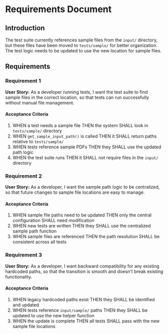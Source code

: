 # Requirements Document

## Introduction

The test suite currently references sample files from the `input/` directory, but these files have been moved to `tests/sample/` for better organization. The test logic needs to be updated to use the new location for sample files.

## Requirements

### Requirement 1

**User Story:** As a developer running tests, I want the test suite to find sample files in the correct location, so that tests can run successfully without manual file management.

#### Acceptance Criteria

1. WHEN a test needs a sample file THEN the system SHALL look in `tests/sample/` directory
2. WHEN `get_sample_input_path()` is called THEN it SHALL return paths relative to `tests/sample/`
3. WHEN tests reference sample PDFs THEN they SHALL use the updated path logic
4. WHEN the test suite runs THEN it SHALL not require files in the `input/` directory

### Requirement 2

**User Story:** As a developer, I want the sample path logic to be centralized, so that future changes to sample file locations are easy to manage.

#### Acceptance Criteria

1. WHEN sample file paths need to be updated THEN only the central configuration SHALL need modification
2. WHEN new tests are written THEN they SHALL use the centralized sample path function
3. WHEN sample files are referenced THEN the path resolution SHALL be consistent across all tests

### Requirement 3

**User Story:** As a developer, I want backward compatibility for any existing hardcoded paths, so that the transition is smooth and doesn't break existing functionality.

#### Acceptance Criteria

1. WHEN legacy hardcoded paths exist THEN they SHALL be identified and updated
2. WHEN tests reference `input/sample/` paths THEN they SHALL be updated to use the new helper function
3. WHEN the update is complete THEN all tests SHALL pass with the new sample file locations
